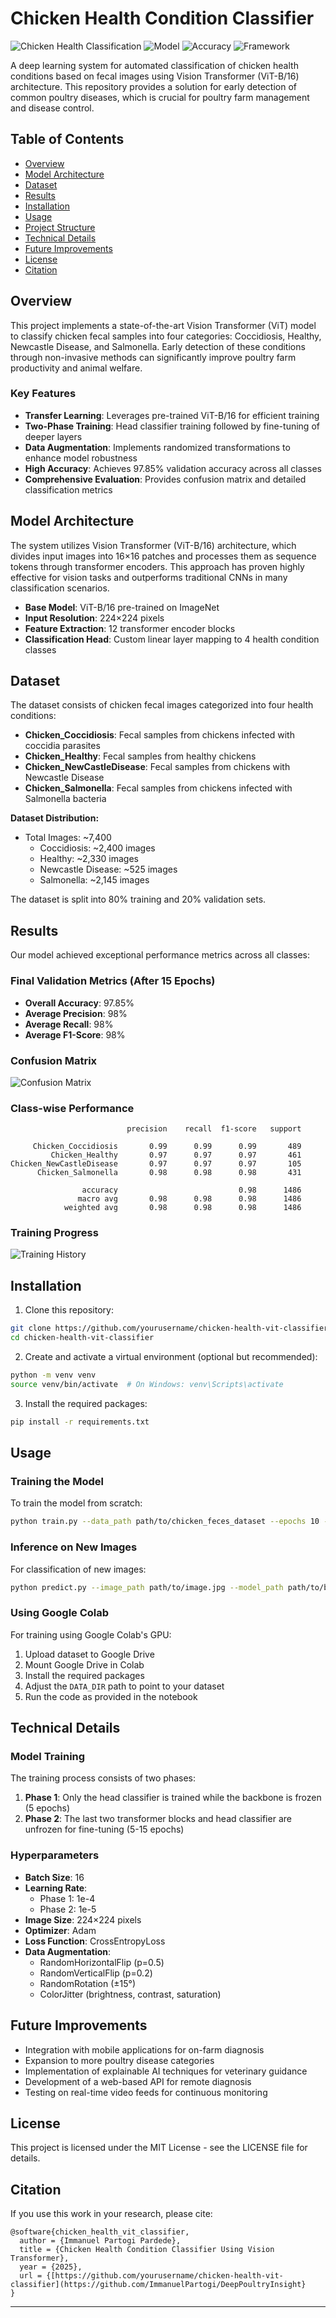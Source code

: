 # Chicken Health Condition Classifier

![Chicken Health Classification](https://img.shields.io/badge/Deep%20Learning-Poultry%20Health-brightgreen)
![Model](https://img.shields.io/badge/Model-Vision%20Transformer-blue)
![Accuracy](https://img.shields.io/badge/Accuracy-97.85%25-success)
![Framework](https://img.shields.io/badge/Framework-PyTorch-orange)

A deep learning system for automated classification of chicken health conditions based on fecal images using Vision Transformer (ViT-B/16) architecture. This repository provides a solution for early detection of common poultry diseases, which is crucial for poultry farm management and disease control.

## Table of Contents

- [Overview](#overview)
- [Model Architecture](#model-architecture)
- [Dataset](#dataset)
- [Results](#results)
- [Installation](#installation)
- [Usage](#usage)
- [Project Structure](#project-structure)
- [Technical Details](#technical-details)
- [Future Improvements](#future-improvements)
- [License](#license)
- [Citation](#citation)

## Overview

This project implements a state-of-the-art Vision Transformer (ViT) model to classify chicken fecal samples into four categories: Coccidiosis, Healthy, Newcastle Disease, and Salmonella. Early detection of these conditions through non-invasive methods can significantly improve poultry farm productivity and animal welfare.

### Key Features

- **Transfer Learning**: Leverages pre-trained ViT-B/16 for efficient training
- **Two-Phase Training**: Head classifier training followed by fine-tuning of deeper layers
- **Data Augmentation**: Implements randomized transformations to enhance model robustness
- **High Accuracy**: Achieves 97.85% validation accuracy across all classes
- **Comprehensive Evaluation**: Provides confusion matrix and detailed classification metrics

## Model Architecture

The system utilizes Vision Transformer (ViT-B/16) architecture, which divides input images into 16×16 patches and processes them as sequence tokens through transformer encoders. This approach has proven highly effective for vision tasks and outperforms traditional CNNs in many classification scenarios.

- **Base Model**: ViT-B/16 pre-trained on ImageNet
- **Input Resolution**: 224×224 pixels
- **Feature Extraction**: 12 transformer encoder blocks
- **Classification Head**: Custom linear layer mapping to 4 health condition classes

## Dataset

The dataset consists of chicken fecal images categorized into four health conditions:

- **Chicken_Coccidiosis**: Fecal samples from chickens infected with coccidia parasites
- **Chicken_Healthy**: Fecal samples from healthy chickens
- **Chicken_NewCastleDisease**: Fecal samples from chickens with Newcastle Disease
- **Chicken_Salmonella**: Fecal samples from chickens infected with Salmonella bacteria

**Dataset Distribution:**
- Total Images: ~7,400
  - Coccidiosis: ~2,400 images
  - Healthy: ~2,330 images
  - Newcastle Disease: ~525 images
  - Salmonella: ~2,145 images

The dataset is split into 80% training and 20% validation sets.

## Results

Our model achieved exceptional performance metrics across all classes:

### Final Validation Metrics (After 15 Epochs)
- **Overall Accuracy**: 97.85%
- **Average Precision**: 98%
- **Average Recall**: 98%
- **Average F1-Score**: 98%

### Confusion Matrix
![Confusion Matrix](confusion_matrix.png)

### Class-wise Performance
```
                          precision    recall  f1-score   support

     Chicken_Coccidiosis       0.99      0.99      0.99       489
         Chicken_Healthy       0.97      0.97      0.97       461
Chicken_NewCastleDisease       0.97      0.97      0.97       105
      Chicken_Salmonella       0.98      0.98      0.98       431

                accuracy                           0.98      1486
               macro avg       0.98      0.98      0.98      1486
            weighted avg       0.98      0.98      0.98      1486
```

### Training Progress
![Training History](training_history.png)

## Installation

1. Clone this repository:
```bash
git clone https://github.com/yourusername/chicken-health-vit-classifier.git
cd chicken-health-vit-classifier
```

2. Create and activate a virtual environment (optional but recommended):
```bash
python -m venv venv
source venv/bin/activate  # On Windows: venv\Scripts\activate
```

3. Install the required packages:
```bash
pip install -r requirements.txt
```

## Usage

### Training the Model

To train the model from scratch:

```bash
python train.py --data_path path/to/chicken_feces_dataset --epochs 10 --batch_size 16
```

### Inference on New Images

For classification of new images:

```bash
python predict.py --image_path path/to/image.jpg --model_path path/to/best_vit_chicken_model.pth
```

### Using Google Colab

For training using Google Colab's GPU:

1. Upload dataset to Google Drive
2. Mount Google Drive in Colab
3. Install the required packages
4. Adjust the `DATA_DIR` path to point to your dataset
5. Run the code as provided in the notebook

## Technical Details

### Model Training

The training process consists of two phases:
1. **Phase 1**: Only the head classifier is trained while the backbone is frozen (5 epochs)
2. **Phase 2**: The last two transformer blocks and head classifier are unfrozen for fine-tuning (5-15 epochs)

### Hyperparameters

- **Batch Size**: 16
- **Learning Rate**: 
  - Phase 1: 1e-4
  - Phase 2: 1e-5
- **Image Size**: 224×224 pixels
- **Optimizer**: Adam
- **Loss Function**: CrossEntropyLoss
- **Data Augmentation**: 
  - RandomHorizontalFlip (p=0.5)
  - RandomVerticalFlip (p=0.2)
  - RandomRotation (±15°)
  - ColorJitter (brightness, contrast, saturation)

## Future Improvements

- Integration with mobile applications for on-farm diagnosis
- Expansion to more poultry disease categories
- Implementation of explainable AI techniques for veterinary guidance
- Development of a web-based API for remote diagnosis
- Testing on real-time video feeds for continuous monitoring

## License

This project is licensed under the MIT License - see the LICENSE file for details.

## Citation

If you use this work in your research, please cite:

```
@software{chicken_health_vit_classifier,
  author = {Immanuel Partogi Pardede},
  title = {Chicken Health Condition Classifier Using Vision Transformer},
  year = {2025},
  url = {[https://github.com/yourusername/chicken-health-vit-classifier](https://github.com/ImmanuelPartogi/DeepPoultryInsight}
}
```

---

